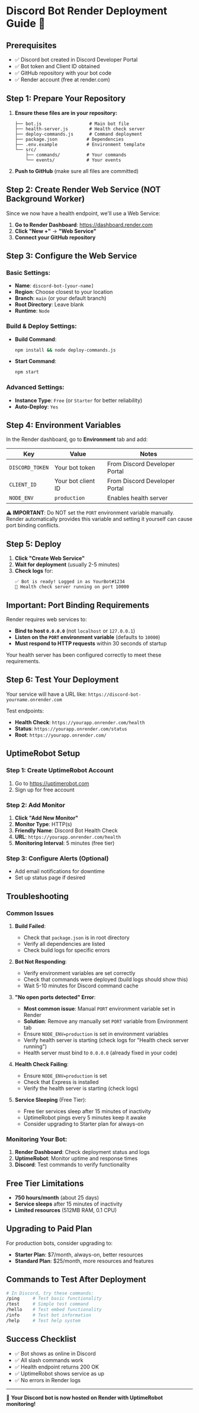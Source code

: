 # Discord Bot Render Deployment Guide 🚀

## Prerequisites
- ✅ Discord bot created in Discord Developer Portal
- ✅ Bot token and Client ID obtained
- ✅ GitHub repository with your bot code
- ✅ Render account (free at render.com)

## Step 1: Prepare Your Repository

1. **Ensure these files are in your repository:**
   ```
   ├── bot.js                  # Main bot file
   ├── health-server.js        # Health check server
   ├── deploy-commands.js      # Command deployment
   ├── package.json           # Dependencies
   ├── .env.example           # Environment template
   └── src/
       ├── commands/          # Your commands
       └── events/            # Your events
   ```

2. **Push to GitHub** (make sure all files are committed)

## Step 2: Create Render Web Service (NOT Background Worker)

Since we now have a health endpoint, we'll use a Web Service:

1. **Go to Render Dashboard**: https://dashboard.render.com
2. **Click "New +"** → **"Web Service"**
3. **Connect your GitHub repository**

## Step 3: Configure the Web Service

### Basic Settings:
- **Name**: `discord-bot-[your-name]`
- **Region**: Choose closest to your location
- **Branch**: `main` (or your default branch)
- **Root Directory**: Leave blank
- **Runtime**: `Node`

### Build & Deploy Settings:
- **Build Command**: 
  ```bash
  npm install && node deploy-commands.js
  ```
- **Start Command**: 
  ```bash
  npm start
  ```

### Advanced Settings:
- **Instance Type**: `Free` (or `Starter` for better reliability)
- **Auto-Deploy**: `Yes`

## Step 4: Environment Variables

In the Render dashboard, go to **Environment** tab and add:

| Key | Value | Notes |
|-----|-------|-------|
| `DISCORD_TOKEN` | Your bot token | From Discord Developer Portal |
| `CLIENT_ID` | Your bot client ID | From Discord Developer Portal |
| `NODE_ENV` | `production` | Enables health server |

**⚠️ IMPORTANT**: Do NOT set the `PORT` environment variable manually. Render automatically provides this variable and setting it yourself can cause port binding conflicts.

## Step 5: Deploy

1. **Click "Create Web Service"**
2. **Wait for deployment** (usually 2-5 minutes)
3. **Check logs** for:
   ```
   ✅ Bot is ready! Logged in as YourBot#1234
   🏥 Health check server running on port 10000
   ```

## Important: Port Binding Requirements

Render requires web services to:

- **Bind to host `0.0.0.0`** (not `localhost` or `127.0.0.1`)
- **Listen on the `PORT` environment variable** (defaults to `10000`)
- **Must respond to HTTP requests** within 30 seconds of startup

Your health server has been configured correctly to meet these requirements.

## Step 6: Test Your Deployment

Your service will have a URL like: `https://discord-bot-yourname.onrender.com`

Test endpoints:

- **Health Check**: `https://yourapp.onrender.com/health`
- **Status**: `https://yourapp.onrender.com/status`
- **Root**: `https://yourapp.onrender.com/`

## UptimeRobot Setup

### Step 1: Create UptimeRobot Account
1. Go to https://uptimerobot.com
2. Sign up for free account

### Step 2: Add Monitor
1. **Click "Add New Monitor"**
2. **Monitor Type**: HTTP(s)
3. **Friendly Name**: Discord Bot Health Check
4. **URL**: `https://yourapp.onrender.com/health`
5. **Monitoring Interval**: 5 minutes (free tier)

### Step 3: Configure Alerts (Optional)
- Add email notifications for downtime
- Set up status page if desired

## Troubleshooting

### Common Issues

1. **Build Failed**:
   - Check that `package.json` is in root directory
   - Verify all dependencies are listed
   - Check build logs for specific errors

2. **Bot Not Responding**:
   - Verify environment variables are set correctly
   - Check that commands were deployed (build logs should show this)
   - Wait 5-10 minutes for Discord command cache

3. **"No open ports detected" Error**:
   - **Most common issue**: Manual `PORT` environment variable set in Render
   - **Solution**: Remove any manually set `PORT` variable from Environment tab
   - Ensure `NODE_ENV=production` is set in environment variables
   - Verify health server is starting (check logs for "Health check server running")
   - Health server must bind to `0.0.0.0` (already fixed in your code)

4. **Health Check Failing**:
   - Ensure `NODE_ENV=production` is set
   - Check that Express is installed
   - Verify the health server is starting (check logs)

5. **Service Sleeping** (Free Tier):
   - Free tier services sleep after 15 minutes of inactivity
   - UptimeRobot pings every 5 minutes keep it awake
   - Consider upgrading to Starter plan for always-on

### Monitoring Your Bot:

1. **Render Dashboard**: Check deployment status and logs
2. **UptimeRobot**: Monitor uptime and response times
3. **Discord**: Test commands to verify functionality

## Free Tier Limitations

- **750 hours/month** (about 25 days)
- **Service sleeps** after 15 minutes of inactivity
- **Limited resources** (512MB RAM, 0.1 CPU)

## Upgrading to Paid Plan

For production bots, consider upgrading to:
- **Starter Plan**: $7/month, always-on, better resources
- **Standard Plan**: $25/month, more resources and features

## Commands to Test After Deployment

```bash
# In Discord, try these commands:
/ping     # Test basic functionality
/test     # Simple test command
/hello    # Test embed functionality
/info     # Test bot information
/help     # Test help system
```

## Success Checklist

- ✅ Bot shows as online in Discord
- ✅ All slash commands work
- ✅ Health endpoint returns 200 OK
- ✅ UptimeRobot shows service as up
- ✅ No errors in Render logs

---

🎉 **Your Discord bot is now hosted on Render with UptimeRobot monitoring!**
